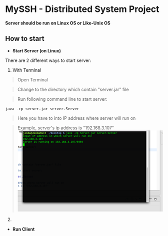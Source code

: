 # MySSH - Distributed System Project
**Server should be run on Linux OS or Like-Unix OS** 
## How to start

*   **Start Server (on Linux)**

There are 2 different ways to start server:

1.  With Terminal

>	Open Terminal

>	Change to the directory which contain "server.jar" file

>	Run following command line to start server:
	
	java -cp server.jar server.Server

>	Here you have to into IP address where server will run on

>   Example, server's ip address is "192.168.3.107"
![startServer](lib/img/startserver1.png "startserver example") 

		
2.  
    
*   **Run Client**


